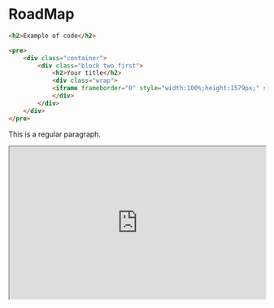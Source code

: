 # RoadMap
```html
<h2>Example of code</h2>

<pre>
    <div class="container">
        <div class="block two first">
            <h2>Your title</h2>
            <div class="wrap">
            <iframe frameborder="0" style="width:100%;height:1579px;" src="https://viewer.diagrams.net/?tags=%7B%7D&highlight=0000ff&edit=_blank&nav=1&title=atasumt_roadmap_flutter#Uhttps%3A%2F%2Fdrive.google.com%2Fuc%3Fid%3D1leI_nrZSRS0Vp48ZTQMgVZtcMFx3FFfF%26export%3Ddownload"></iframe>
            </div>
        </div>
    </div>
</pre>
```

This is a regular paragraph.

<iframe
  src="https://codepen.io/team/codepen/embed/preview/PNaGbb"
  style="width:100%; height:300px;"
></iframe>
